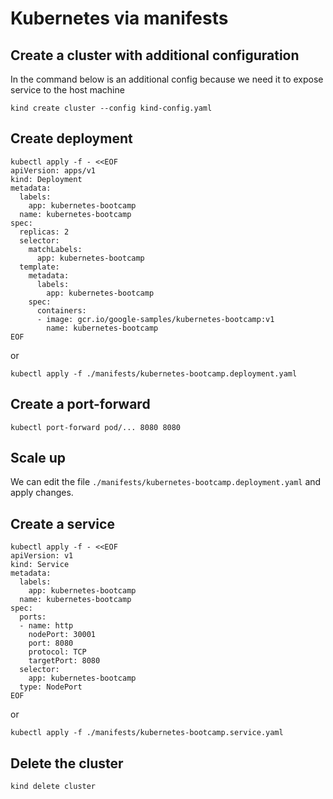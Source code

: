 # Kubernetes via manifests

## Create a cluster with additional configuration

In the command below is an additional config because we need it to expose service to the host machine

```
kind create cluster --config kind-config.yaml
```

## Create deployment

```
kubectl apply -f - <<EOF
apiVersion: apps/v1
kind: Deployment
metadata:
  labels:
    app: kubernetes-bootcamp
  name: kubernetes-bootcamp
spec:
  replicas: 2
  selector:
    matchLabels:
      app: kubernetes-bootcamp
  template:
    metadata:
      labels:
        app: kubernetes-bootcamp
    spec:
      containers:
      - image: gcr.io/google-samples/kubernetes-bootcamp:v1
        name: kubernetes-bootcamp
EOF
```

or

```
kubectl apply -f ./manifests/kubernetes-bootcamp.deployment.yaml
```

## Create a port-forward

```
kubectl port-forward pod/... 8080 8080
```

## Scale up

We can edit the file `./manifests/kubernetes-bootcamp.deployment.yaml` and apply changes.

## Create a service

```
kubectl apply -f - <<EOF
apiVersion: v1
kind: Service
metadata:
  labels:
    app: kubernetes-bootcamp
  name: kubernetes-bootcamp
spec:
  ports:
  - name: http
    nodePort: 30001
    port: 8080
    protocol: TCP
    targetPort: 8080
  selector:
    app: kubernetes-bootcamp
  type: NodePort
EOF
```

or

```
kubectl apply -f ./manifests/kubernetes-bootcamp.service.yaml
```

## Delete the cluster

```
kind delete cluster
```
